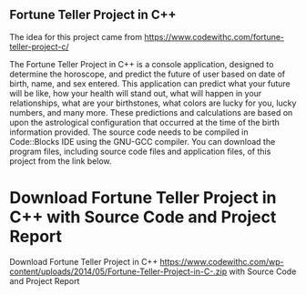 ## Fortune Teller Project in C++

The idea for this project came from https://www.codewithc.com/fortune-teller-project-c/

The Fortune Teller Project in C++ is a console application, designed to determine the horoscope, and predict the future of user based on date of birth, name, and sex entered. This application can predict what your future will be like, how your health will stand out, what will happen in your relationships, what are your birthstones, what colors are lucky for you, lucky numbers, and many more. These predictions and calculations are based on upon the astrological configuration that occurred at the time of the birth information provided.
The source code needs to be compiled in Code::Blocks IDE using the GNU-GCC compiler. You can download the program files, including source code files and application files, of this project from the link below.

# Download Fortune Teller Project in C++  with Source Code and Project Report
Download Fortune Teller Project in C++ https://www.codewithc.com/wp-content/uploads/2014/05/Fortune-Teller-Project-in-C-.zip with Source Code and Project Report

